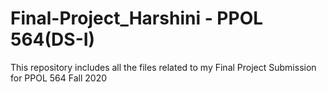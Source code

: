 # Final-Project_Harshini - PPOL 564(DS-I)
This repository includes all the files related to my Final Project Submission for PPOL 564 Fall 2020
